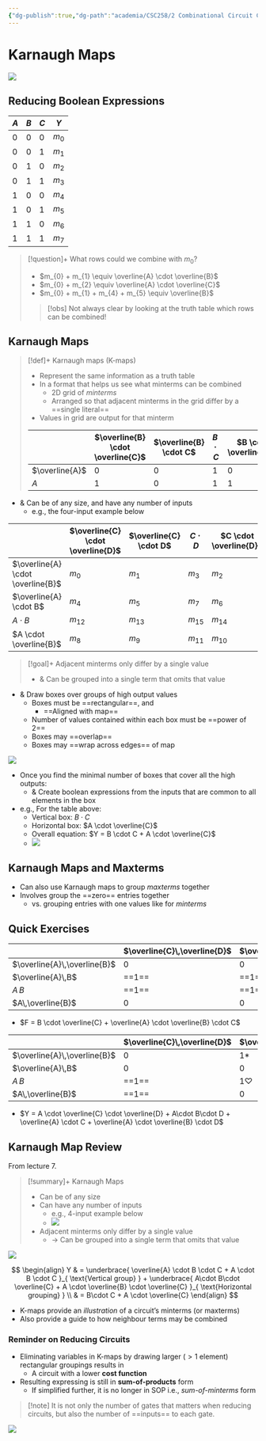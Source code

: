 ```yaml
---
{"dg-publish":true,"dg-path":"academia/CSC258/2 Combinational Circuit Creation/Karnaugh Maps.md","permalink":"/academia/csc-258/2-combinational-circuit-creation/karnaugh-maps/","tags":["cs","lecture","note","university"],"created":"2025-01-17T12:47:23.626-08:00","updated":"2025-01-20T12:47:42.874-08:00"}
---
```



# Karnaugh Maps

![](https://upload.wikimedia.org/wikipedia/commons/0/02/K-map_6%2C8%2C9%2C10%2C11%2C12%2C13%2C14_anti-race.svg)

## Reducing Boolean Expressions

| $A$ | $B$ | $C$ | $Y$     |
| --- | --- | --- | ------- |
| 0   | 0   | 0   | $m_{0}$ |
| 0   | 0   | 1   | $m_{1}$ |
| 0   | 1   | 0   | $m_{2}$ |
| 0   | 1   | 1   | $m_{3}$ |
| 1   | 0   | 0   | $m_{4}$ |
| 1   | 0   | 1   | $m_{5}$ |
| 1   | 1   | 0   | $m_{6}$ |
| 1   | 1   | 1   | $m_{7}$ |

> [!question]+ What rows could we combine with $m_{0}$?
> - $m_{0} + m_{1} \equiv \overline{A} \cdot \overline{B}$
> - $m_{0} + m_{2} \equiv \overline{A} \cdot \overline{C}$
> - $m_{0} + m_{1} + m_{4} + m_{5} \equiv \overline{B}$
>
> > [!obs] Not always clear by looking at the truth table which rows can be combined!

## Karnaugh Maps

> [!def]+ Karnaugh maps (K-maps)
> - Represent the same information as a truth table
> - In a format that helps us see what minterms can be combined
>     - 2D grid of *minterms*
>     - Arranged so that adjacent minterms in the grid differ by a ==single literal==
> - Values in grid are output for that minterm
>
> |                | $\overline{B} \cdot \overline{C}$ | $\overline{B} \cdot C$ | $B \cdot C$ | $B \cdot \overline{C}$ |
> | -------------- | --------------------------------- | ---------------------- | ----------- | ---------------------- |
> | $\overline{A}$ | 0                                 | 0                      | 1           | 0                      |
> | $A$            | 1                                 | 0                      | 1           | 1                      |

- & Can be of any size, and have any number of inputs
    - e.g., the four-input example below

|                                   | $\overline{C} \cdot \overline{D}$ | $\overline{C} \cdot D$ | $C \cdot D$ | $C \cdot \overline{D}$ |
| --------------------------------- | --------------------------------- | ---------------------- | ----------- | ---------------------- |
| $\overline{A} \cdot \overline{B}$ | $m_{0}$                           | $m_{1}$                | $m_{3}$     | $m_{2}$                |
| $\overline{A} \cdot B$            | $m_{4}$                           | $m_{5}$                | $m_{7}$     | $m_{6}$                |
| $A \cdot B$                       | $m_{12}$                          | $m_{13}$               | $m_{15}$    | $m_{14}$               |
| $A \cdot \overline{B}$            | $m_{8}$                           | $m_{9}$                | $m_{11}$    | $m_{10}$               |

> [!goal]+ Adjacent minterms only differ by a single value
> - & Can be grouped into a single term that omits that value

- & Draw boxes over groups of high output values
    - Boxes must be ==rectangular==, and
        - ==Aligned with map==
    - Number of values contained within each box must be ==power of 2==
    - Boxes may ==overlap==
    - Boxes may ==wrap across edges== of map

![](https://i.imgur.com/LDFCpGq.png)

- Once you find the minimal number of boxes that cover all the high outputs:
    - & Create boolean expressions from the inputs that are common to all elements in the box
- e.g., For the table above:
    - Vertical box: $B \cdot C$
    - Horizontal box: $A \cdot \overline{C}$
    - Overall equation: $Y = B \cdot C + A \cdot \overline{C}$
    - ![](https://i.imgur.com/a0Wh2Z3.png)

## Karnaugh Maps and Maxterms

- Can also use Karnaugh maps to group *maxterms* together
- Involves group the ==zero== entries together
    - vs. grouping entries with one values like for *minterms*

## Quick Exercises

|                              | $\overline{C}\,\overline{D}$ | $\overline{C}\,D$ | $C\,D$ | $C\,\overline{D}$ |
| ---------------------------- | ---------------------------- | ----------------- | ------ | ----------------- |
| $\overline{A}\,\overline{B}$ | 0                            | 0                 | ==1==  | ==1==             |
| $\overline{A}\,B$            | ==1==                        | ==1==             | 0      | 0                 |
| $A\,B$                       | ==1==                        | ==1==             | 0      | 0                 |
| $A\,\overline{B}$            | 0                            | 0                 | 0      | 0                 |

- $F = B \cdot \overline{C} + \overline{A} \cdot \overline{B} \cdot C$

|                              | $\overline{C}\,\overline{D}$ | $\overline{C}\,D$ | $C\,D$         | $C\,\overline{D}$ |
| ---------------------------- | ---------------------------- | ----------------- | -------------- | ----------------- |
| $\overline{A}\,\overline{B}$ | 0                            | $1*$              | ==$1*$==       | ==1==             |
| $\overline{A}\,B$            | 0                            | 0                 | ==1==          | ==1==             |
| $A\,B$                       | ==1==                        | $1 \heartsuit$    | $1 \heartsuit$ | 0                 |
| $A\,\overline{B}$            | ==1==                        | 0                 | 0              | 0                 |

- $Y = A \cdot \overline{C} \cdot \overline{D} + A\cdot B\cdot D + \overline{A} \cdot C + \overline{A} \cdot \overline{B} \cdot D$

## Karnaugh Map Review

From lecture 7.

> [!summary]+ Karnaugh Maps
> - Can be of any size
> - Can have any number of inputs
>     - e.g., 4-input example below
>     - ![](https://i.imgur.com/HjCOzND.png)
> - Adjacent minterms only differ by a single value
>     - → Can be grouped into a single term that omits that value

![](https://i.imgur.com/4pcvt64.png)

$$
\begin{align}
Y  & = \underbrace{ \overline{A} \cdot B \cdot C + A \cdot B \cdot C }_{ \text{Vertical group} } + \underbrace{ A\cdot B\cdot \overline{C} + A \cdot \overline{B} \cdot \overline{C} }_{ \text{Horizontal grouping} } \\
 & = B\cdot C + A \cdot \overline{C}
\end{align}
$$

- K-maps provide an *illustration* of a circuit’s minterms (or maxterms)
- Also provide a guide to how neighbour terms may be combined

### Reminder on Reducing Circuits

- Eliminating variables in K-maps by drawing larger ($>1$ element) rectangular groupings results in
    - A circuit with a lower **cost function**
- Resulting expressing is still in **sum-of-products** form
    - If simplified further, it is no longer in SOP i.e., *sum-of-minterms* form

> [!note] It is not only the number of gates that matters when reducing circuits, but also the number of ==inputs== to each gate.

![](https://i.imgur.com/oKNuwBB.png)
